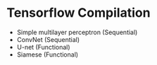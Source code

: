 # Tensorflow Compilation

* Simple multilayer perceptron (Sequential)
* ConvNet (Sequential)
* U-net (Functional)
* Siamese (Functional)

